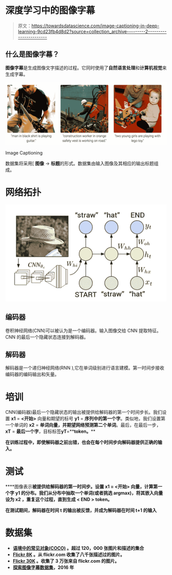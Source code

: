 # 深度学习中的图像字幕

> 原文：<https://towardsdatascience.com/image-captioning-in-deep-learning-9cd23fb4d8d2?source=collection_archive---------2----------------------->

## 什么是图像字幕？

**图像字幕**是生成图像文字描述的过程。它同时使用了**自然语言处理**和**计算机视觉**来生成字幕。

![](img/9b12e020eedab7a1ec30c9d166ce44c6.png)

Image Captioning

数据集将采用[ **图像** → **标题**的形式。数据集由输入图像及其相应的输出标题组成。

# **网络拓扑**

![](img/06f5d1c08085ce4bc87e97ea287ad51e.png)

## 编码器

卷积神经网络(CNN)可以被认为是一个编码器。输入图像交给 CNN 提取特征。CNN 的最后一个隐藏状态连接到解码器。

## **解码器**

解码器是一个递归神经网络(RNN ),它在单词级别进行语言建模。第一时间步接收编码器的编码输出和<start>矢量。</start>

# **培训**

CNN(编码器)最后一个隐藏状态的输出被提供给解码器的第一个时间步长。我们设置 **x1** = **<开始>** 向量和期望的标号 **y1** = **序列中的第一个字**。类似地，我们设置第一个单词的 **x2** = **单词向量，并期望网络预测第二个单词**。最后，在最后一步， **xT** = **最后一个字**，目标标签**yT**=**<END>**token。****

****在训练过程中，即使解码器之前出错，也会在每个时间步向解码器提供正确的输入。****

# ****测试****

****图像表示**被提供给解码器的第一时间步。设置 **x1** = **<开始>** 向量，计算第一个字 **y1** 的分布。我们从分布中抽取一个单词(或者挑选 argmax)，将其嵌入向量设为 **x2** ，重复这个过程，直到生成 **< END >** token。**

****在测试期间，解码器在时间 t 的输出被反馈，并成为解码器在时间 t+1 的输入****

# ****数据集****

*   **[语境中的常见对象(COCO)](http://mscoco.org/dataset/#overview) 。超过 120，000 张图片和描述的集合**
*   **[Flickr 8K](http://nlp.cs.illinois.edu/HockenmaierGroup/8k-pictures.html) 。从 flickr.com 收集了八千张描述过的图片。**
*   **[Flickr 30K](http://shannon.cs.illinois.edu/DenotationGraph/) 。收集了 3 万张来自 flickr.com 的图片。**
*   **[探索图像字幕数据集](http://sidgan.me/technical/2016/01/09/Exploring-Datasets)，2016 年**